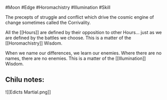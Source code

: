 #Moon #Edge #Horomachistry #Illumination #Skill 

The precepts of struggle and conflict which drive the cosmic engine of change sometimes called the Corrivality.

All the [[Hours]] are defined by their opposition to other Hours... just as we are defined by the battles we choose. This is a matter of the [[Horomachistry]] Wisdom.

When we name our differences, we learn our enemies. Where there are no names, there are no enemies. This is a matter of the [[Illumination]] Wisdom.

Chilu notes:
- 

![[Edicts Martial.png]]